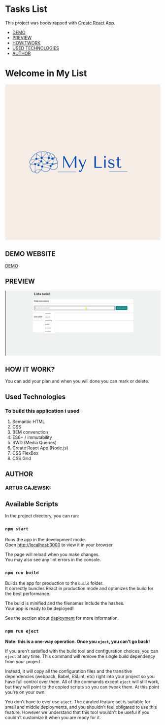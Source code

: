 # Tasks List

This project was bootstrapped with [Create React App](https://github.com/facebook/create-react-app).

 - [DEMO](https://github.com/arturgajewski/to-do-list/tree/main#demo-website)
 - [PREVIEW](https://github.com/arturgajewski/to-do-list/tree/main#preview)
 - [HOWITWORK](https://github.com/arturgajewski/to-do-list/tree/main#how-it-work)
 - [USED TECHNOLOGIES](https://github.com/arturgajewski/to-do-list/tree/main#used-technologies)
 - [AUTHOR](https://github.com/arturgajewski/to-do-list/tree/main#author)

# Welcome in My List 
![This is my first a list for people who often forget a lot of things to do and  for learning javasrcipt with you-code.pl](https://raw.githubusercontent.com/arturgajewski/to-do-list/main/images/my_list.png)

## DEMO WEBSITE

[DEMO](https://arturgajewski.github.io/to-do-list/)

## PREVIEW
![this is the preview MyList,you can see how it work](https://raw.githubusercontent.com/arturgajewski/to-do-list/main/images/mylisanimation.gif)
## HOW IT WORK?

You can add your plan and when you will done you can mark or delete.

##  Used Technologies

### To build this application i used
1.  Semantic HTML
2.  CSS
3.  BEM convenction
4.  ES6+ / immutability
5.  RWD (Media Queries)
6.  Create React App (Node.js)
7.  CSS FlexBox
8.  CSS Grid

## AUTHOR 
### ARTUR GAJEWSKI


## Available Scripts

In the project directory, you can run:

### `npm start`

Runs the app in the development mode.\
Open [http://localhost:3000](http://localhost:3000) to view it in your browser.

The page will reload when you make changes.\
You may also see any lint errors in the console.

### `npm run build`

Builds the app for production to the `build` folder.\
It correctly bundles React in production mode and optimizes the build for the best performance.

The build is minified and the filenames include the hashes.\
Your app is ready to be deployed!

See the section about [deployment](https://facebook.github.io/create-react-app/docs/deployment) for more information.

### `npm run eject`

**Note: this is a one-way operation. Once you `eject`, you can't go back!**

If you aren't satisfied with the build tool and configuration choices, you can `eject` at any time. This command will remove the single build dependency from your project.

Instead, it will copy all the configuration files and the transitive dependencies (webpack, Babel, ESLint, etc) right into your project so you have full control over them. All of the commands except `eject` will still work, but they will point to the copied scripts so you can tweak them. At this point you're on your own.

You don't have to ever use `eject`. The curated feature set is suitable for small and middle deployments, and you shouldn't feel obligated to use this feature. However we understand that this tool wouldn't be useful if you couldn't customize it when you are ready for it.
